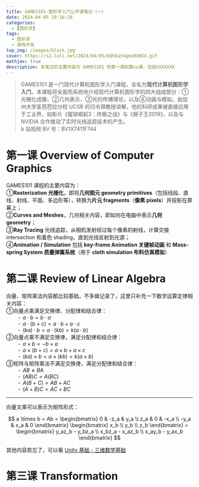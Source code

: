```yaml
---
title: GAMES101-图形学入门公开课笔记（一）
date: 2024-04-05 19:16:20
categories: 
  - [图形学]
tags:
  - 图形学
  - 游戏开发
top_img: /images/black.jpg
cover: https://s2.loli.net/2024/04/05/bQhEat4gmx9UWIX.gif
mathjax: true
description: 本笔记的主要内容为 GAMES101 的第一课到第xx课，包括XXXXXXX
---
```


> GAMES101 是一门现代计算机图形学入门课程，全名为**现代计算机图形学入门**，本课程将全面而系统地介绍现代计算机图形学的四大组成部分：①光栅化成像，②几何表示，③光的传播理论，以及④动画与模拟。由加州大学圣芭芭拉分校 UCSB 的闫令琪教授讲解，他的科研成果被直接应用于工业界，如影片《猩球崛起3：终极之战》与《狮子王2019》，以及与 NVIDIA 合作推动了实时光线追踪技术的产生。  
> b 站视频 BV 号：BV1X7411F744

# 第一课 Overview of Computer Graphics
GAMES101 课程的主要内容为：  
①**Rasterization 光栅化**，即将**几何图元 geometry primitives**（包括线段、直线、射线、平面、多边形等），转换为**片元 fragments**（**像素 pixels**）并投影在屏幕上；  
②**Curves and Meshes**，几何相关内容，即如何在电脑中表示**几何 geometry**；  
③**Ray Tracing** 光线追踪，从相机发射经过每个像素的射线，计算交接 intersection 和着色 shading，直到光线反射到光源；  
④**Animation / Simulation** 包括 **key-frame Animation 关键帧动画** 和 **Mass-spring System 质量弹簧系统**（用于 **cloth simulation 布料仿真模拟**）

# 第二课 Review of Linear Algebra
向量、矩阵乘法内容都比较基础，不多做记录了，这里只补充一下数学运算定律相关内容：  
①向量点乘满足交换律、分配律和结合律：  
&emsp;&emsp; - $\,a \cdot b = b \cdot a\,$  
&emsp;&emsp; - $\,a \cdot (b + c) = a \cdot b + a \cdot c\,$  
&emsp;&emsp; - $\,(ka) \cdot b = a \cdot (kb) = k(a \cdot b)\,$  
②向量点乘不满足交换律，满足分配律和结合律：  
&emsp;&emsp; - $\,a \times b = - b \times a\,$  
&emsp;&emsp; - $\,a \times (b + c) = a \times b + a \times c\,$  
&emsp;&emsp; - $\,(ka) \times b = a \times (kb) = k(a \times b)\,$  
③矩阵与矩阵乘法不满足交换律，满足分配律和结合律：  
&emsp;&emsp; - $\,AB \neq BA\,$  
&emsp;&emsp; - $\,(AB)C = A(BC)\,$  
&emsp;&emsp; - $\,A(B + C) = AB + AC\,$  
&emsp;&emsp; - $\,(A + B)C = AC + BC\,$  

---

向量叉乘可以表示为矩阵形式：  

$$ a \times b = Ab = \begin{bmatrix} 0 & -z_a & y_a \\ z_a & 0 & -x_a \\ -y_a & x_a & 0 \end{bmatrix} \begin{bmatrix} x_b \\ y_b \\ z_b \end{bmatrix} = \begin{bmatrix} y_az_b - y_bz_a \\ x_bz_a - x_az_b \\ x_ay_b - y_ax_b \end{bmatrix} $$

其他内容若忘了，可以看 [Unity 基础 - 三维数学基础](https://ybniaobu.github.io/2023/07/09/2023-07-09-Unity%E5%9F%BA%E7%A1%80%E7%9F%A5%E8%AF%86%E6%9D%82%E8%AE%B0/#三维数学基础)


# 第三课 Transformation



